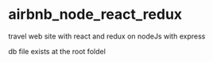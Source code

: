 # airbnb_node_react_redux
travel web site with react and redux on nodeJs with express

db file exists at the root foldel
